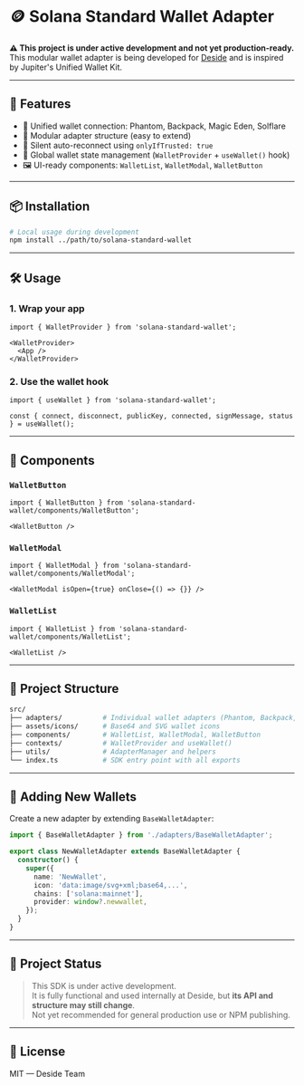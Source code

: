 # 🪙 Solana Standard Wallet Adapter

**⚠️ This project is under active development and not yet production-ready.**  
This modular wallet adapter is being developed for [Deside](https://deside.app) and is inspired by Jupiter's Unified Wallet Kit.

---

## 🚀 Features

- 🔌 Unified wallet connection: Phantom, Backpack, Magic Eden, Solflare
- 🧩 Modular adapter structure (easy to extend)
- 🔐 Silent auto-reconnect using `onlyIfTrusted: true`
- 🧠 Global wallet state management (`WalletProvider` + `useWallet()` hook)
- 🖼️ UI-ready components: `WalletList`, `WalletModal`, `WalletButton`

---

## 📦 Installation

```bash
# Local usage during development
npm install ../path/to/solana-standard-wallet
```

---

## 🛠️ Usage

### 1. Wrap your app

```tsx
import { WalletProvider } from 'solana-standard-wallet';

<WalletProvider>
  <App />
</WalletProvider>
```

### 2. Use the wallet hook

```tsx
import { useWallet } from 'solana-standard-wallet';

const { connect, disconnect, publicKey, connected, signMessage, status } = useWallet();
```

---

## 🧱 Components

### `WalletButton`

```tsx
import { WalletButton } from 'solana-standard-wallet/components/WalletButton';

<WalletButton />
```

### `WalletModal`

```tsx
import { WalletModal } from 'solana-standard-wallet/components/WalletModal';

<WalletModal isOpen={true} onClose={() => {}} />
```

### `WalletList`

```tsx
import { WalletList } from 'solana-standard-wallet/components/WalletList';

<WalletList />
```

---

## 📁 Project Structure

```bash
src/
├── adapters/          # Individual wallet adapters (Phantom, Backpack, etc.)
├── assets/icons/      # Base64 and SVG wallet icons
├── components/        # WalletList, WalletModal, WalletButton
├── contexts/          # WalletProvider and useWallet()
├── utils/             # AdapterManager and helpers
└── index.ts           # SDK entry point with all exports
```

---

## 🧩 Adding New Wallets

Create a new adapter by extending `BaseWalletAdapter`:

```ts
import { BaseWalletAdapter } from './adapters/BaseWalletAdapter';

export class NewWalletAdapter extends BaseWalletAdapter {
  constructor() {
    super({
      name: 'NewWallet',
      icon: 'data:image/svg+xml;base64,...',
      chains: ['solana:mainnet'],
      provider: window?.newwallet,
    });
  }
}
```

---

## 📌 Project Status

> This SDK is under active development.  
> It is fully functional and used internally at Deside, but **its API and structure may still change**.  
> Not yet recommended for general production use or NPM publishing.

---

## 📜 License

MIT — Deside Team
